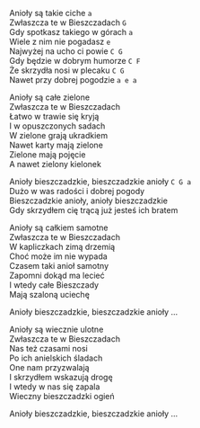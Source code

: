 Anioły są takie ciche `a`  
Zwłaszcza te w Bieszczadach `G`  
Gdy spotkasz takiego w górach `a`  
Wiele z nim nie pogadasz `e`  
Najwyżej na ucho ci powie `C G`  
Gdy będzie w dobrym humorze `C F`  
Że skrzydła nosi w plecaku `C G`  
Nawet przy dobrej pogodzie `a e a`  

Anioły są całe zielone  
Zwłaszcza te w Bieszczadach  
Łatwo w trawie się kryją  
I w opuszczonych sadach  
W zielone grają ukradkiem  
Nawet karty mają zielone  
Zielone mają pojęcie  
A nawet zielony kielonek  

Anioły bieszczadzkie, bieszczadzkie anioły `C G a`  
Dużo w was radości i dobrej pogody  
Bieszczadzkie anioły, anioły bieszczadzkie  
Gdy skrzydłem cię trącą już jesteś ich bratem  

Anioły są całkiem samotne  
Zwłaszcza te w Bieszczadach  
W kapliczkach zimą drzemią  
Choć może im nie wypada  
Czasem taki anioł samotny  
Zapomni dokąd ma lecieć  
I wtedy całe Bieszczady  
Mają szaloną uciechę  

Anioły bieszczadzkie, bieszczadzkie anioły …  

Anioły są wiecznie ulotne  
Zwłaszcza te w Bieszczadach  
Nas też czasami nosi  
Po ich anielskich śladach  
One nam przyzwalają  
I skrzydłem wskazują drogę  
I wtedy w nas się zapala  
Wieczny bieszczadzki ogień  

Anioły bieszczadzkie, bieszczadzkie anioły …